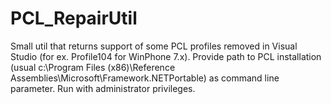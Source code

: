 PCL_RepairUtil
==============

Small util that returns support of some PCL profiles removed in Visual Studio (for ex. Profile104 for WinPhone 7.x). Provide path to PCL installation (usual c:\Program Files (x86)\Reference Assemblies\Microsoft\Framework\.NETPortable\) as command line parameter. Run with administrator privileges.
